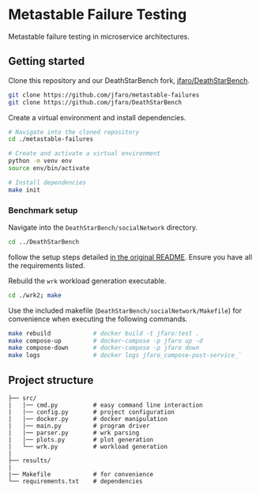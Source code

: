 # Metastable Failure Testing

Metastable failure testing in microservice architectures. 

## Getting started

Clone this repository and our DeathStarBench fork, [jfaro/DeathStarBench](https://github.com/jfaro/DeathStarBench).
```bash
git clone https://github.com/jfaro/metastable-failures
git clone https://github.com/jfaro/DeathStarBench
```

Create a virtual environment and install dependencies.
```bash
# Navigate into the cloned repository
cd ./metastable-failures

# Create and activate a virtual environment
python -m venv env
source env/bin/activate

# Install dependencies
make init
```

### Benchmark setup

Navigate into the `DeathStarBench/socialNetwork` directory.

```bash
cd ../DeathStarBench
```
follow the setup steps detailed [in the original README](https://github.com/jfaro/DeathStarBench/tree/master/socialNetwork). Ensure you have all the requirements listed.

Rebuild the `wrk` workload generation executable.
```bash
cd ./wrk2; make
```

Use the included makefile (`DeathStarBench/socialNetwork/Makefile`) for convenience when executing the following commands.

```bash
make rebuild            # docker build -t jfaro:test .
make compose-up         # docker-compose -p jfaro up -d
make compose-down       # docker-compose -p jfaro down
make logs               # docker logs jfaro_compose-post-service_`
```

###



## Project structure

```
├── src/
|   |── cmd.py          # easy command line interaction
|   |── config.py       # project configuration
|   |── docker.py       # docker manipulation
|   |── main.py         # program driver
|   |── parser.py       # wrk parsing
|   |── plots.py        # plot generation
|   └── wrk.py          # workload generation
|
├── results/
|
|── Makefile            # for convenience
└── requirements.txt    # dependencies
```